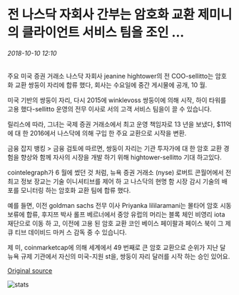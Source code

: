 # 전 나스닥 자회사 간부는 암호화 교환 제미니의 클라이언트 서비스 팀을 조인 ...

###### 2018-10-10 12:10

주요 미국 증권 거래소 나스닥 자회사 jeanine hightower의 전 COO-sellitto는 암호화 교환 쌍둥이 자리에 합류 했다, 회사는 수요일에 중간 게시물에 공개, 10 월.

미국 기반의 쌍둥이 자리, 다시 2015에 winklevoss 쌍둥이에 의해 시작, 하이 타워를 고용 했다-sellitto 운영의 전무 이사로 서의 고객 서비스 팀을이 끌 수 있습니다.

릴리스에 따라, 그녀는 국제 증권 거래소에서 최고 운영 책임자로 13 년을 보냈다, $11억에 대 한 2016에서 나스닥에 의해 구입 한 주요 교환으로 시작을 변환.

금융 잡지 뱅킹 &gt; 금융 검토에 따르면, 쌍둥이 자리는 기관 투자가에 대 한 암호 교환 경험을 향상와 함께 자사의 시장을 개발 하기 위해 hightower-sellitto 기대 하고있다.

cointelegraph가 6 월에 썼던 것 처럼, 뉴욕 증권 거래소 (nyse) 로버트 콘월어에서 전 최고 정보 장교는 기술 이니셔티브를 제어 하 고 나스닥의 현명 함 시장 감시 기술의 배포를 모니터링 하는 암호화 교환 팀에 합류 했다.

예를 들면, 이전 goldman sachs 전무 이사 Priyanka lililaramani는 몰타어 암호 시동 보류에 합류, 후지쯔 박사 롤프 베르너에서 중앙 유럽의 머리는 블록 체인 비영리 iota 재단으로 이동 하 고, 이전에 고용 된 암호 교환 코인 베이스 페이팔과 페이스 북이 그 제 큐 티브 데이비드 마커 스 감독 중 수 있습니다.

제 미, coinmarketcap에 의해 세계에서 49 번째로 큰 암호 교환으로 순위가 지난 달 뉴욕 규제 기관에서 자신의 미국-지원 st을, 쌍둥이 자리 달러를 시작 하는 승인 있어요.

[Original source](https://cointelegraph.com/news/former-nasdaq-subsidiary-exec-joins-crypto-exchange-geminis-client-service-team)

![stats](https://c.statcounter.com/11760860/0/a89fa40b/1/ "stats")